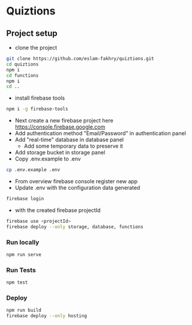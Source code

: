 # Quiztions

## Project setup
* clone the project 
```bash
git clone https://github.com/eslam-fakhry/quiztions.git
cd quiztions
npm i
cd functions 
npm i 
cd ..
```
* install firebase tools
```bash
npm i -g firebase-tools
```
* Next create a new firebase project here https://console.firebase.google.com
* Add authentication method  "Email/Password" in authentication panel 
* Add "real-time" database in database panel
	*  Add some temporary data to preserve it
* Add storage bucket in storage panel
* Copy .env.example to .env
```bash
cp .env.example .env
```
* From overview firebase console register new app
* Update .env with the configuration data generated
```bash
firebase login
```
* with the created firebase projectId 
```bash
firebase use <projectId>
firebase deploy --only storage, database, functions
```
### Run locally
```bash
npm run serve
```
### Run Tests
```bash
npm test
```
### Deploy
```bash
npm run build
firebase deploy --only hosting
```
